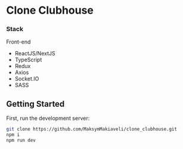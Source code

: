 # Clone Clubhouse

###  Stack
Front-end
   * ReactJS/NextJS
   * TypeScript
   * Redux
   * Axios
   * Socket.IO
   * SASS
  



## Getting Started

First, run the development server:

```bash
git clone https://github.com/MaksymMakiaveli/clone_clubhouse.git
npm i
npm run dev



